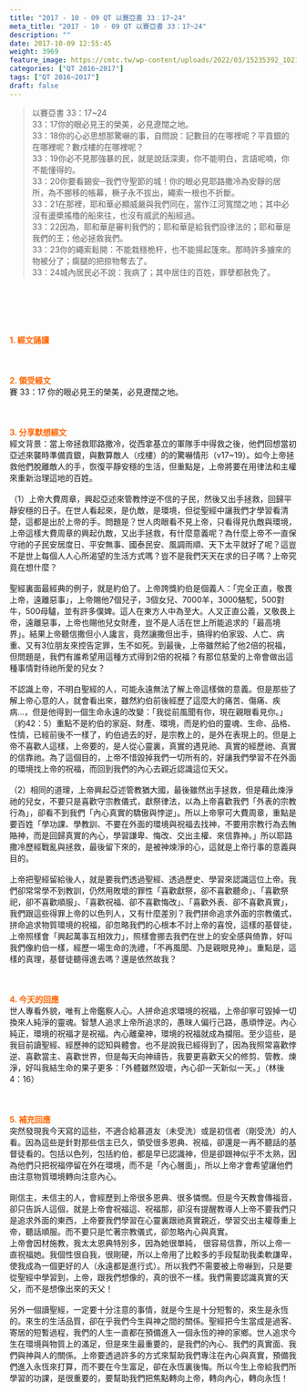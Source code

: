 ```yaml
---
title: "2017 - 10 - 09 QT 以賽亞書 33：17~24"
meta_title: "2017 - 10 - 09 QT 以賽亞書 33：17~24"
description: ""
date: 2017-10-09 12:55:45
weight: 3969
feature_image: https://cmtc.tw/wp-content/uploads/2022/03/15235392_10211799862337740_180693556567566654_o-1.webp
categories: ["QT 2016~2017"]
tags: ["QT 2016~2017"]
draft: false
---
```


<blockquote>以賽亞書 33：17~24<br />
33：17你的眼必見王的榮美，必見遼闊之地。<br />
33：18你的心必思想那驚嚇的事，自問說：記數目的在哪裡呢？平貢銀的在哪裡呢？數戍樓的在哪裡呢？<br />
33：19你必不見那強暴的民，就是說話深奧，你不能明白，言語呢喃，你不能懂得的。<br />
33：20你要看錫安─我們守聖節的城！你的眼必見耶路撒冷為安靜的居所，為不挪移的帳幕，橛子永不拔出，繩索一根也不折斷。<br />
33：21在那裡，耶和華必顯威嚴與我們同在，當作江河寬闊之地；其中必沒有盪槳搖櫓的船來往，也沒有威武的船經過。<br />
33：22因為，耶和華是審判我們的；耶和華是給我們設律法的；耶和華是我們的王；他必拯救我們。<br />
33：23你的繩索鬆開：不能栽穩桅杆，也不能揚起篷來。那時許多擄來的物被分了；瘸腿的把掠物奪去了。<br />
33：24城內居民必不說：我病了；其中居住的百姓，罪孽都赦免了。</blockquote><br />
&nbsp;<br />
<br />
&nbsp;<br />
<br />
<span style="color: #ff6600;"><strong>1. </strong><strong>經文誦讀</strong></span><br />
<br />
<span style="color: #ff6600;"><strong> </strong></span><br />
<br />
<span style="color: #ff6600;"><strong>2. </strong><strong>領受經文<br />
</strong></span>賽 33：17 你的眼必見王的榮美，必見遼闊之地。<br />
<br />
&nbsp;<br />
<br />
<span style="color: #ff6600;"><strong>3. 分享默想經文<br />
</strong></span>經文背景：當上帝拯救耶路撒冷，從西拿基立的軍隊手中得救之後，他們回想當初亞述來襲時準備貢銀，與數算敵人（戍樓）的的驚嚇情形（v17~19）。如今上帝拯救他們脫離敵人的手，恢復平靜安穩的生活，但重點是，上帝將要在用律法和主權來重新治理這地的百姓。<br />
<br />
（1）上帝大費周章，興起亞述來管教悖逆不信的子民，然後又出手拯救，回歸平靜安穩的日子。在世人看起來，是仇敵，是環境，但從聖經中讓我們才學習看清楚，這都是出於上帝的手。問題是？世人肉眼看不見上帝，只看得見仇敵與環境，上帝這樣大費周章的興起仇敵，又出手拯救，有什麼意義呢？為什麼上帝不一直保守祂的子民安居度日、平安無事、國泰民安、風調雨順、天下太平就好了呢？這豈不是世上每個人人心所渴望的生活方式嗎？豈不是我們天天在求的日子嗎？上帝究竟在想什麼？<br />
<br />
聖經裏面最經典的例子，就是約伯了。上帝誇獎約伯是個義人：「完全正直，敬畏上帝，遠離惡事」，上帝賜他7個兒子，3個女兒、7000羊，3000駱駝，500對牛，500母驢，並有許多僕婢。這人在東方人中為至大。人又正直公義，又敬畏上帝，遠離惡事，上帝也賜他兒女財產，豈不是人活在世上所能追求的「最高境界」。結果上帝聽信撒但小人讒言，竟然讓撒但出手，搞得約伯家毀、人亡、病重、又有3位朋友來控告定罪，生不如死。到最後，上帝雖然給了他2倍的祝福，但問題是，我們有誰希望用這種方式得到2倍的祝福？有那位慈愛的上帝會做出這種事情對待祂所愛的兒女？<br />
<br />
不認識上帝，不明白聖經的人，可能永遠無法了解上帝這樣做的意義。但是那些了解上帝心意的人，就會看出來，雖然約伯前後經歷了這麼大的痛苦、傷痛、疾病…，但是他得到一個生命永遠的改變：「我從前風聞有你，現在親眼看見你。」（約42：5）重點不是約伯的家庭、財產、環境，而是約伯的靈魂、生命、品格、性情，已經前後不一樣了，約伯過去的好，是宗教上的，是外在表現上的。但是上帝不喜歡人這樣，上帝要的，是人從心靈裏，真實的遇見祂、真實的經歷祂、真實的信靠祂。為了這個目的，上帝不惜毀掉我們一切所有的，好讓我們學習不在外面的環境找上帝的祝福，而回到我們的內心去親近認識這位天父。<br />
<br />
（2）相同的道理，上帝興起亞述管教猶大國，最後雖然出手拯救，但是藉此煉淨祂的兒女，不要只是喜歡守宗教儀式，獻祭律法，以為上帝喜歡我們「外表的宗教行為」，卻看不到我們「內心真實的驕傲與悖逆」。所以上帝寧可大費周章，重點是要百姓「學功課、學教訓、不要在外面的環境與祝福去找神，不要用宗教行為去賄賂神，而是回歸真實的內心，學習謙卑、悔改、交出主權、來信靠神。」所以耶路撒冷歷經戰亂與拯救，最後留下來的，是被神煉淨的心，這就是上帝行事的意義與目的。<br />
<br />
上帝把聖經留給後人，就是要我們透過聖經、透過歷史、學習來認識這位上帝。我們卻常常學不到教訓，仍然用敗壞的罪性「喜歡獻祭，卻不喜歡聽命」、「喜歡祭祀，卻不喜歡順服」、「喜歡祝福、卻不喜歡悔改」、「喜歡外表、卻不喜歡真實」，我們跟這些得罪上帝的以色列人，又有什麼差別？我們拼命追求外面的宗教儀式，拼命追求物質環境的祝福，卻忽略我們的心根本不討上帝的喜悅，這樣的基督徒，上帝照樣會「興起萬事互相效力」，照樣會挪去我們在世上的安全感與倚靠，好叫我們像約伯一樣，經歷一場生命的洗禮，「不再風聞、乃是親眼見神」。重點是，這樣的真理，基督徒聽得進去嗎？還是依然故我？<br />
<br />
&nbsp;<br />
<br />
<span style="color: #ff6600;"><strong>4. 今天的回應<br />
</strong></span>世人專看外貌，唯有上帝鑑察人心。人拼命追求環境的祝福，上帝卻寧可毀掉一切換來人純淨的靈魂。智慧人追求上帝所追求的，愚昩人偏行己路，愚頑悖逆。內心純正，環境的祝福才是祝福。內心離棄神，環境的祝福就成為攔阻。至少這些，是我目前讀聖經、經歷神的認知與體會。也不是說我已經得到了，因為我照常喜歡悖逆、喜歡當主、喜歡世界，但是每天向神禱告，我要更喜歡天父的修剪、管教、煉淨，好叫我結生命的果子更多：「外體雖然毀壞，內心卻一天新似一天。」（林後4：16）<br />
<br />
&nbsp;<br />
<br />
<span style="color: #ff6600;"><strong>5. 補充回應</strong></span><br />
突然發現我今天寫的這些，不適合給慕道友（未受洗）或是初信者（剛受洗）的人看。因為這些是針對那些信主已久，領受很多恩典、祝福，卻還是一再不聽話的基督徒看的。包括以色列，包括約伯，都是早已認識神，但是卻跟神似乎不太熟，因為他們只把祝福停留在外在環境，而不是「內心層面」，所以上帝才會希望讓他們由注意物質環境轉向注意內心。<br />
<br />
剛信主，未信主的人，會經歷到上帝很多恩典、很多憐憫。但是今天教會傳福音，卻只告訴人這個，就是上帝會祝福這、祝福那，卻沒有提醒教導人上帝不要我們只是追求外面的東西，上帝要我們學習在心靈裏跟祂真實親近，學習交出主權尊重上帝，聽話順服。而不要只是忙著宗教儀式，卻忽略內心與真實。<br />
上帝會因材施教，我太太恩典特別多，因為她很單純， 很容易信靠，所以上帝一直祝福她。我個性很自我，很剛硬，所以上帝用了比較多的手段幫助我柔軟謙卑，使我成為一個更好的人（永遠都是進行式）。所以我們不需要被上帝嚇到，只是要從聖經中學習到，上帝，跟我們想像的，真的很不一樣。我們需要認識真實的天父，而不是想像出來的天父！<br />
<br />
另外一個讀聖經，一定要十分注意的事情，就是今生是十分短暫的，來生是永恆的。來生的生活品質，卻在乎我們今生與神之間的關係。聖經把今生當成是過客、寄居的短暫過程，我們的人生一直都在預備進入一個永恆的神的家鄉。世人追求今生在環境與物質上的滿足，但是來生最重要的，是我們的內心、我們的真實面、我們與神與人的關係。上帝要透過許多的方式來幫助我們專注在內心與真實，預備我們進入永恆來打算，而不要在今生富足，卻在永恆裏後悔。所以今生上帝給我們所學習的功課，是很重要的，要幫助我們把焦點轉向上帝，轉向內心，轉向永恆！
        